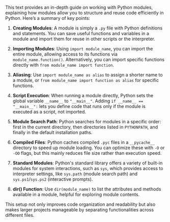 This text provides an in-depth guide on working with Python modules, explaining how modules allow you to structure and reuse code efficiently in Python. Here’s a summary of key points:

1. **Creating Modules**: A module is simply a `.py` file with Python definitions and statements. You can save useful functions and variables in a module and import them for reuse in other scripts or the interpreter. 

2. **Importing Modules**: Using `import module_name`, you can import the entire module, allowing access to its functions via `module_name.function()`. Alternatively, you can import specific functions directly with `from module_name import function`.

3. **Aliasing**: Use `import module_name as alias` to assign a shorter name to a module, or `from module_name import function as alias` for specific functions.

4. **Script Execution**: When running a module directly, Python sets the global variable `__name__` to `"__main__"`. Adding `if __name__ == "__main__":` lets you define code that runs only if the module is executed as a script, not imported.

5. **Module Search Path**: Python searches for modules in a specific order: first in the current directory, then directories listed in `PYTHONPATH`, and finally in the default installation paths.

6. **Compiled Files**: Python caches compiled `.pyc` files in a `__pycache__` directory to speed up module loading. You can optimize these with `-O` or `-OO` flags, but this mainly reduces file size rather than execution speed.

7. **Standard Modules**: Python's standard library offers a variety of built-in modules for system interactions, such as `sys`, which provides access to interpreter settings, like `sys.path` (module search path) and `sys.ps1`/`sys.ps2` (interactive prompts).

8. **dir() Function**: Use `dir(module_name)` to list the attributes and methods available in a module, helpful for exploring module contents.

This setup not only improves code organization and readability but also makes larger projects manageable by separating functionalities across different files.
